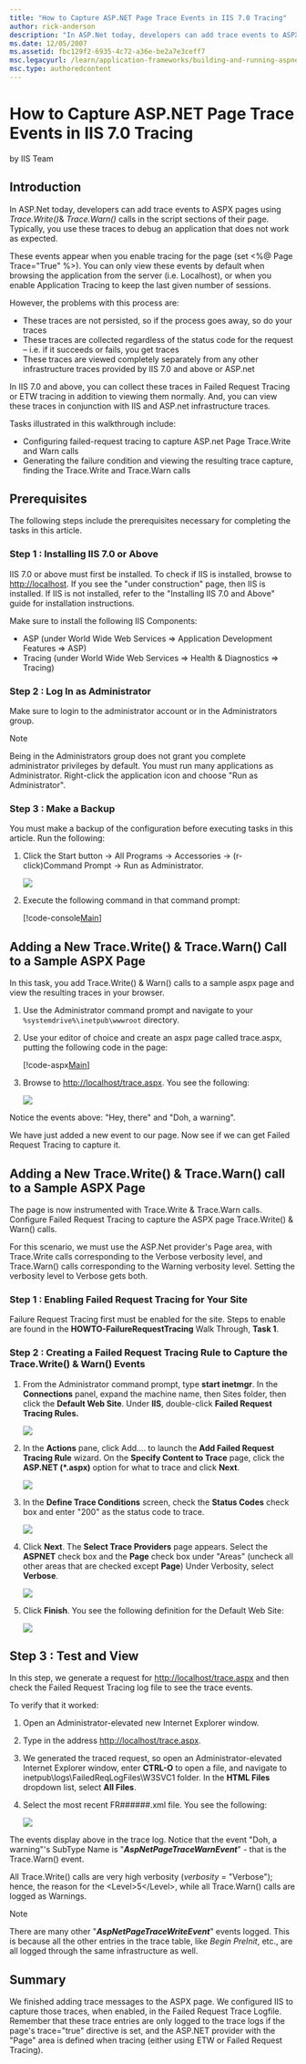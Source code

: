 ```yaml
---
title: "How to Capture ASP.NET Page Trace Events in IIS 7.0 Tracing"
author: rick-anderson
description: "In ASP.Net today, developers can add trace events to ASPX pages using Trace.Write() & Trace.Warn() calls in the script sections of their page. Typically, you..."
ms.date: 12/05/2007
ms.assetid: fbc129f2-6935-4c72-a36e-be2a7e3ceff7
msc.legacyurl: /learn/application-frameworks/building-and-running-aspnet-applications/how-to-capture-aspnet-page-trace-events-in-iis-tracing
msc.type: authoredcontent
---
```

How to Capture ASP.NET Page Trace Events in IIS 7.0 Tracing
====================
by IIS Team

## Introduction

In ASP.Net today, developers can add trace events to ASPX pages using *Trace.Write()*&amp; *Trace.Warn()* calls in the script sections of their page. Typically, you use these traces to debug an application that does not work as expected.

These events appear when you enable tracing for the page (set &lt;%@ Page Trace="True" %&gt;). You can only view these events by default when browsing the application from the server (i.e. Localhost), or when you enable Application Tracing to keep the last given number of sessions.

However, the problems with this process are:

- These traces are not persisted, so if the process goes away, so do your traces
- These traces are collected regardless of the status code for the request – i.e. if it succeeds or fails, you get traces
- These traces are viewed completely separately from any other infrastructure traces provided by IIS 7.0 and above or ASP.net

In IIS 7.0 and above, you can collect these traces in Failed Request Tracing or ETW tracing in addition to viewing them normally. And, you can view these traces in conjunction with IIS and ASP.net infrastructure traces.

Tasks illustrated in this walkthrough include:

- Configuring failed-request tracing to capture ASP.net Page Trace.Write and Warn calls
- Generating the failure condition and viewing the resulting trace capture, finding the Trace.Write and Trace.Warn calls

## Prerequisites

The following steps include the prerequisites necessary for completing the tasks in this article.

### Step 1 : Installing IIS 7.0 or Above

IIS 7.0 or above must first be installed. To check if IIS is installed, browse to [http://localhost](http://localhost/ "blocked::http://localhost/"). If you see the "under construction" page, then IIS is installed. If IIS is not installed, refer to the "Installing IIS 7.0 and Above" guide for installation instructions.

Make sure to install the following IIS Components:

- ASP (under World Wide Web Services =&gt; Application Development Features =&gt; ASP)
- Tracing (under World Wide Web Services =&gt; Health &amp; Diagnostics =&gt; Tracing)

### Step 2 : Log In as Administrator

Make sure to login to the administrator account or in the Administrators group.

> [!NOTE]
> Being in the Administrators group does not grant you complete administrator privileges by default. You must run many applications as Administrator. Right-click the application icon and choose "Run as Administrator".

### Step 3 : Make a Backup

You must make a backup of the configuration before executing tasks in this article. Run the following:

1. Click the Start button -&gt; All Programs -&gt; Accessories -&gt; (r-click)Command Prompt -&gt; Run as Administrator.

	[![](how-to-capture-aspnet-page-trace-events-in-iis-tracing/_static/image2.jpg)](how-to-capture-aspnet-page-trace-events-in-iis-tracing/_static/image1.jpg)  
  
2. Execute the following command in that command prompt:

	[!code-console[Main](how-to-capture-aspnet-page-trace-events-in-iis-tracing/samples/sample1.cmd)]

## Adding a New Trace.Write() &amp; Trace.Warn() Call to a Sample ASPX Page

In this task, you add Trace.Write() &amp; Warn() calls to a sample aspx page and view the resulting traces in your browser.

1. Use the Administrator command prompt and navigate to your `%systemdrive%\inetpub\wwwroot` directory.
2. Use your editor of choice and create an aspx page called trace.aspx, putting the following code in the page:

	[!code-aspx[Main](how-to-capture-aspnet-page-trace-events-in-iis-tracing/samples/sample2.aspx)]

3. Browse to [http://localhost/trace.aspx](http://localhost/trace.aspx). You see the following:

	[![](how-to-capture-aspnet-page-trace-events-in-iis-tracing/_static/image4.jpg)](how-to-capture-aspnet-page-trace-events-in-iis-tracing/_static/image3.jpg)

Notice the events above: "Hey, there" and "Doh, a warning".

We have just added a new event to our page. Now see if we can get Failed Request Tracing to capture it.

## Adding a New Trace.Write() &amp; Trace.Warn() call to a Sample ASPX Page

The page is now instrumented with Trace.Write &amp; Trace.Warn calls. Configure Failed Request Tracing to capture the ASPX page Trace.Write() &amp; Warn() calls.

For this scenario, we must use the ASP.Net provider's Page area, with Trace.Write calls corresponding to the Verbose verbosity level, and Trace.Warn() calls corresponding to the Warning verbosity level. Setting the verbosity level to Verbose gets both.

### Step 1 : Enabling Failed Request Tracing for Your Site

Failure Request Tracing first must be enabled for the site. Steps to enable are found in the **HOWTO-FailureRequestTracing** Walk Through, **Task 1**.

### Step 2 : Creating a Failed Request Tracing Rule to Capture the Trace.Write() &amp; Warn() Events

1. From the Administrator command prompt, type **start inetmgr**. In the **Connections** panel, expand the machine name, then Sites folder, then click the **Default Web Site**. Under **IIS**, double-click **Failed Request Tracing Rules.**

	[![](how-to-capture-aspnet-page-trace-events-in-iis-tracing/_static/image6.jpg)](how-to-capture-aspnet-page-trace-events-in-iis-tracing/_static/image5.jpg)

2. In the **Actions** pane, click Add…. to launch the **Add Failed Request Tracing Rule** wizard. On the **Specify Content to Trace** page, click the **ASP.NET (\*.aspx)** option for what to trace and click **Next**.

	[![](how-to-capture-aspnet-page-trace-events-in-iis-tracing/_static/image9.jpg)](how-to-capture-aspnet-page-trace-events-in-iis-tracing/_static/image8.jpg)

3. In the **Define Trace Conditions** screen, check the **Status Codes** check box and enter "200" as the status code to trace.

	[![](how-to-capture-aspnet-page-trace-events-in-iis-tracing/_static/image12.jpg)](how-to-capture-aspnet-page-trace-events-in-iis-tracing/_static/image11.jpg)	


4. Click **Next**. The **Select Trace Providers** page appears. Select the **ASPNET** check box and the **Page** check box under "Areas" (uncheck all other areas that are checked except **Page**) Under Verbosity, select **Verbose**.

	[![](how-to-capture-aspnet-page-trace-events-in-iis-tracing/_static/image14.jpg)](how-to-capture-aspnet-page-trace-events-in-iis-tracing/_static/image13.jpg)

5. Click **Finish**. You see the following definition for the Default Web Site:

	[![](how-to-capture-aspnet-page-trace-events-in-iis-tracing/_static/image16.jpg)](how-to-capture-aspnet-page-trace-events-in-iis-tracing/_static/image15.jpg)

## Step 3 : Test and View

In this step, we generate a request for [http://localhost/trace.aspx](http://localhost/trace.aspx) and then check the Failed Request Tracing log file to see the trace events.

To verify that it worked:

1. Open an Administrator-elevated new Internet Explorer window.
2. Type in the address [http://localhost/trace.aspx](http://localhost/trace.aspx).
3. We generated the traced request, so open an Administrator-elevated Internet Explorer window, enter **CTRL-O** to open a file, and navigate to inetpub\logs\FailedReqLogFiles\W3SVC1 folder. In the **HTML Files** dropdown list, select **All Files**.
4. Select the most recent FR######.xml file. You see the following:

	[![](how-to-capture-aspnet-page-trace-events-in-iis-tracing/_static/image18.jpg)](how-to-capture-aspnet-page-trace-events-in-iis-tracing/_static/image17.jpg)

The events display above in the trace log. Notice that the event "Doh, a warning"'s SubType Name is "***AspNetPageTraceWarnEvent***" - that is the Trace.Warn() event.

All Trace.Write() calls are very high verbosity (*verbosity* = "Verbose"); hence, the reason for the &lt;Level&gt;5&lt;/Level&gt;, while all Trace.Warn() calls are logged as Warnings.

> [!NOTE]
> There are many other "***AspNetPageTraceWriteEvent***" events logged. This is because all the other entries in the trace table, like *Begin PreInit*, etc., are all logged through the same infrastructure as well.

## Summary

We finished adding trace messages to the ASPX page. We configured IIS to capture those traces, when enabled, in the Failed Request Trace Logfile. Remember that these trace entries are only logged to the trace logs if the page's trace="true" directive is set, and the ASP.NET provider with the "Page" area is defined when tracing (either using ETW or Failed Request Tracing).